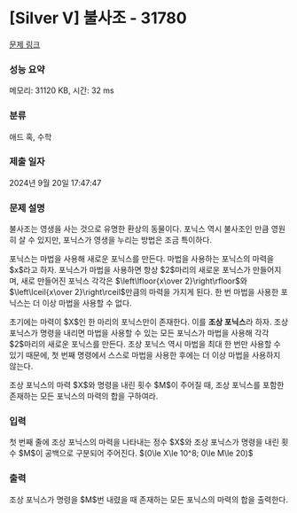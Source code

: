 # [Silver V] 불사조 - 31780 

[문제 링크](https://www.acmicpc.net/problem/31780) 

### 성능 요약

메모리: 31120 KB, 시간: 32 ms

### 분류

애드 혹, 수학

### 제출 일자

2024년 9월 20일 17:47:47

### 문제 설명

<p>불사조는 영생을 사는 것으로 유명한 환상의 동물이다. 포닉스 역시 불사조인 만큼 영원히 살 수 있지만, 포닉스가 영생을 누리는 방법은 조금 특이하다.</p>

<p>포닉스는 마법을 사용해 새로운 포닉스를 만든다. 마법을 사용하는 포닉스의 마력을 $x$라고 하자. 포닉스가 마법을 사용하면 항상 $2$마리의 새로운 포닉스가 만들어지며, 새로 만들어진 포닉스 각각은 $\left\lfloor{x\over 2}\right\rfloor$와 $\left\lceil{x\over 2}\right\rceil$만큼의 마력을 가지게 된다. 한 번 마법을 사용한 포닉스는 더 이상 마법을 사용할 수 없다.</p>

<p>초기에는 마력이 $X$인 한 마리의 포닉스만이 존재한다. 이를 <strong>조상 포닉스</strong>라 하자. 조상 포닉스가 명령을 내리면 마법을 사용할 수 있는 모든 포닉스가 마법을 사용해 각각 $2$마리의 새로운 포닉스를 만든다. 조상 포닉스 역시 마법을 최대 한 번만 사용할 수 있기 때문에, 첫 번째 명령에서 스스로 마법을 사용한 후에는 더 이상 마법을 사용하지 않는다.</p>

<p>조상 포닉스의 마력 $X$와 명령을 내린 횟수 $M$이 주어질 때, 조상 포닉스를 포함한 존재하는 모든 포닉스의 마력의 합을 구하여라.</p>

### 입력 

 <p>첫 번째 줄에 조상 포닉스의 마력을 나타내는 정수 $X$와 조상 포닉스가 명령을 내린 횟수 $M$이 공백으로 구분되어 주어진다. $(0\le X\le 10^8; 0\le M\le 20)$</p>

### 출력 

 <p>조상 포닉스가 명령을 $M$번 내렸을 때 존재하는 모든 포닉스의 마력의 합을 출력한다.</p>

